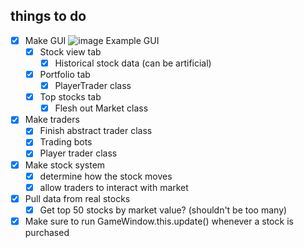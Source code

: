 ## things to do
- [x] Make GUI
![image](https://github.com/user-attachments/assets/f713eab5-49f6-4970-9a2a-448c62098cb8)
Example GUI
    - [x] Stock view tab
        - [x] Historical stock data (can be artificial)
    - [x] Portfolio tab
        - [x] PlayerTrader class
    - [x] Top stocks tab
        - [x] Flesh out Market class
- [x] Make traders
    - [x] Finish abstract trader class
    - [x] Trading bots
    - [x] Player trader class
- [x] Make stock system
    - [x] determine how the stock moves
    - [x] allow traders to interact with market
- [x] Pull data from real stocks
    - [x] Get top 50 stocks by market value? (shouldn't be too many)
- [x] Make sure to run GameWindow.this.update() whenever a stock is purchased
